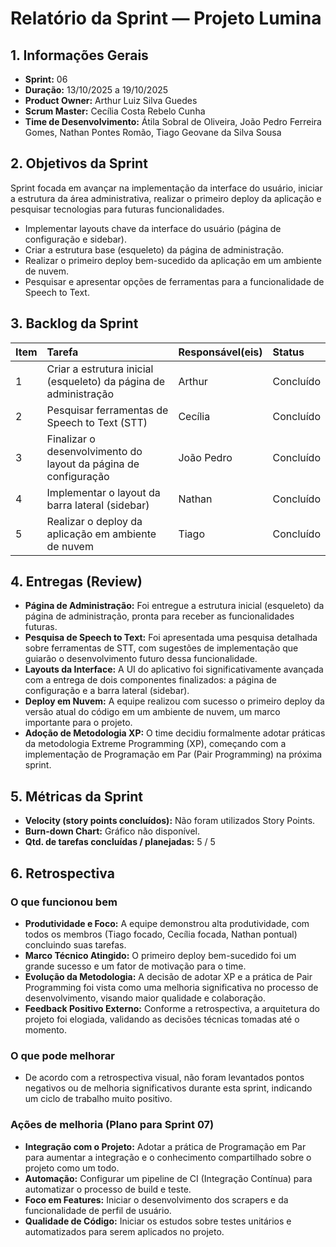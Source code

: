 # Relatório da Sprint — Projeto Lumina

## 1. Informações Gerais

- **Sprint:** 06
- **Duração:** 13/10/2025 a 19/10/2025
- **Product Owner:** Arthur Luiz Silva Guedes
- **Scrum Master:** Cecília Costa Rebelo Cunha
- **Time de Desenvolvimento:** Átila Sobral de Oliveira, João Pedro Ferreira Gomes, Nathan Pontes Romão, Tiago Geovane da Silva Sousa

## 2. Objetivos da Sprint

Sprint focada em avançar na implementação da interface do usuário, iniciar a estrutura da área administrativa, realizar o primeiro deploy da aplicação e pesquisar tecnologias para futuras funcionalidades.

- Implementar layouts chave da interface do usuário (página de configuração e sidebar).
- Criar a estrutura base (esqueleto) da página de administração.
- Realizar o primeiro deploy bem-sucedido da aplicação em um ambiente de nuvem.
- Pesquisar e apresentar opções de ferramentas para a funcionalidade de Speech to Text.

## 3. Backlog da Sprint

| Item | Tarefa                                                       | Responsável(eis) | Status    |
| :--- | :----------------------------------------------------------- | :--------------- | :-------- |
| 1    | Criar a estrutura inicial (esqueleto) da página de administração | Arthur           | Concluído |
| 2    | Pesquisar ferramentas de Speech to Text (STT)                | Cecília          | Concluído |
| 3    | Finalizar o desenvolvimento do layout da página de configuração | João Pedro       | Concluído |
| 4    | Implementar o layout da barra lateral (sidebar)              | Nathan           | Concluído |
| 5    | Realizar o deploy da aplicação em ambiente de nuvem          | Tiago            | Concluído |

## 4. Entregas (Review)

- **Página de Administração:** Foi entregue a estrutura inicial (esqueleto) da página de administração, pronta para receber as funcionalidades futuras.
- **Pesquisa de Speech to Text:** Foi apresentada uma pesquisa detalhada sobre ferramentas de STT, com sugestões de implementação que guiarão o desenvolvimento futuro dessa funcionalidade.
- **Layouts da Interface:** A UI do aplicativo foi significativamente avançada com a entrega de dois componentes finalizados: a página de configuração e a barra lateral (sidebar).
- **Deploy em Nuvem:** A equipe realizou com sucesso o primeiro deploy da versão atual do código em um ambiente de nuvem, um marco importante para o projeto.
- **Adoção de Metodologia XP:** O time decidiu formalmente adotar práticas da metodologia Extreme Programming (XP), começando com a implementação de Programação em Par (Pair Programming) na próxima sprint.

## 5. Métricas da Sprint

- **Velocity (story points concluídos):** Não foram utilizados Story Points.
- **Burn-down Chart:** Gráfico não disponível.
- **Qtd. de tarefas concluídas / planejadas:** 5 / 5

## 6. Retrospectiva

### O que funcionou bem

- **Produtividade e Foco:** A equipe demonstrou alta produtividade, com todos os membros (Tiago focado, Cecília focada, Nathan pontual) concluindo suas tarefas.
- **Marco Técnico Atingido:** O primeiro deploy bem-sucedido foi um grande sucesso e um fator de motivação para o time.
- **Evolução da Metodologia:** A decisão de adotar XP e a prática de Pair Programming foi vista como uma melhoria significativa no processo de desenvolvimento, visando maior qualidade e colaboração.
- **Feedback Positivo Externo:** Conforme a retrospectiva, a arquitetura do projeto foi elogiada, validando as decisões técnicas tomadas até o momento.

### O que pode melhorar

- De acordo com a retrospectiva visual, não foram levantados pontos negativos ou de melhoria significativos durante esta sprint, indicando um ciclo de trabalho muito positivo.

### Ações de melhoria (Plano para Sprint 07)

- **Integração com o Projeto:** Adotar a prática de Programação em Par para aumentar a integração e o conhecimento compartilhado sobre o projeto como um todo.
- **Automação:** Configurar um pipeline de CI (Integração Contínua) para automatizar o processo de build e teste.
- **Foco em Features:** Iniciar o desenvolvimento dos scrapers e da funcionalidade de perfil de usuário.
- **Qualidade de Código:** Iniciar os estudos sobre testes unitários e automatizados para serem aplicados no projeto.